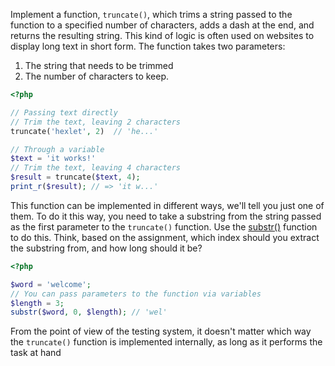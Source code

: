 
Implement a function, `truncate()`, which trims a string passed to the function to a specified number of characters, adds a dash at the end, and returns the resulting string. This kind of logic is often used on websites to display long text in short form. The function takes two parameters:

1. The string that needs to be trimmed
2. The number of characters to keep.

```php
<?php

// Passing text directly
// Trim the text, leaving 2 characters
truncate('hexlet', 2)  // 'he...'

// Through a variable
$text = 'it works!'
// Trim the text, leaving 4 characters
$result = truncate($text, 4);
print_r($result); // => 'it w...'
```

This function can be implemented in different ways, we'll tell you just one of them. To do it this way, you need to take a substring from the string passed as the first parameter to the `truncate()` function. Use the [substr()](https://www.php.net/manual/en/function.substr.php)  function to do this. Think, based on the assignment, which index should you extract the substring from, and how long should it be?

  ```php
  <?php

  $word = 'welcome';
  // You can pass parameters to the function via variables
  $length = 3;
  substr($word, 0, $length); // 'wel'
  ```

From the point of view of the testing system, it doesn't matter which way the `truncate()` function is implemented internally, as long as it performs the task at hand
